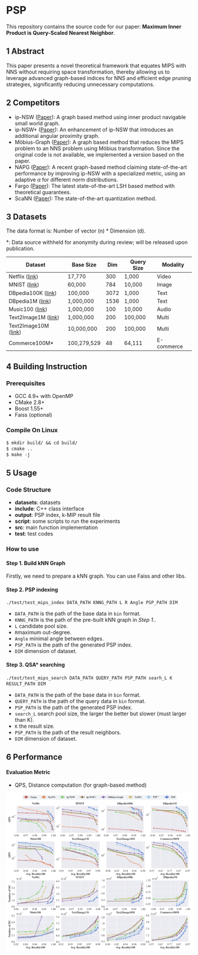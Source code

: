 # PSP

This repository contains the source code for our paper: **Maximum Inner Product is Query-Scaled Nearest Neighbor**.

## 1 Abstract

This paper presents a novel theoretical framework that equates MIPS with NNS without requiring space transformation, thereby allowing us to leverage advanced graph-based indices for NNS and efficient edge pruning strategies, significantly reducing unnecessary computations. 

## 2 Competitors

* ip-NSW ([Paper](https://proceedings.neurips.cc/paper_files/paper/2018/file/229754d7799160502a143a72f6789927-Paper.pdf)): A graph based method using inner product navigable small world graph.
* ip-NSW+ ([Paper](https://aaai.org/ojs/index.php/AAAI/article/view/5344/5200)): An enhancement of ip-NSW that introduces an additional angular proximity graph.
* Möbius-Graph ([Paper](https://proceedings.neurips.cc/paper/2019/file/0fd7e4f42a8b4b4ef33394d35212b13e-Paper.pdf)): A graph based method that reduces the MIPS problem to an NNS problem using Möbius transformation. Since the original code is not available, we implemented a version based on the paper.
* NAPG ([Paper](https://dl.acm.org/doi/abs/10.1145/3447548.3467412)): A recent graph-based method claiming state-of-the-art performance by improving ip-NSW with a specialized metric, using an adaptive $\alpha$ for different norm distributions.
* Fargo ([Paper](https://www.vldb.org/pvldb/vol16/p1100-zheng.pdf)): The latest state-of-the-art LSH based method with theoretical guarantees.
* ScaNN ([Paper](http://proceedings.mlr.press/v119/guo20h/guo20h.pdf)): The state-of-the-art quantization method.

## 3 Datasets

The data format is: Number of vector (n) * Dimension (d).

*: Data source withheld for anonymity during review; will be released upon publication.

| Dataset                                                      | Base Size   | Dim  | Query Size | Modality   |
| ------------------------------------------------------------ | ----------- | ---- | ---------- | ---------- |
| Netflix ([link](https://github.com/xinyandai/similarity-search/tree/mipsex/data/netflix)) | 17,770      | 300  | 1,000      | Video      |
| MNIST ([link](https://yann.lecun.com/exdb/mnist/index.html)) | 60,000      | 784  | 10,000     | Image      |
| DBpedia100K ([link](https://huggingface.co/datasets/Qdrant/dbpedia-entities-openai3-text-embedding-3-large-3072-100K)) | 100,000     | 3072 | 1,000      | Text       |
| DBpedia1M ([link](https://huggingface.co/datasets/Qdrant/dbpedia-entities-openai3-text-embedding-3-large-1536-1M)) | 1,000,000   | 1536 | 1,000      | Text       |
| Music100 ([link](https://github.com/stanis-morozov/ip-nsw))  | 1,000,000   | 100  | 10,000     | Audio      |
| Text2Image1M ([link](https://research.yandex.com/blog/benchmarks-for-billion-scale-similarity-search)) | 1,000,000   | 200  | 100,000    | Multi      |
| Text2Image10M ([link](https://research.yandex.com/blog/benchmarks-for-billion-scale-similarity-search)) | 10,000,000  | 200  | 100,000    | Multi      |
| Commerce100M*                                                | 100,279,529 | 48   | 64,111     | E-commerce |

## 4 Building Instruction

### Prerequisites

- GCC 4.9+ with OpenMP
- CMake 2.8+
- Boost 1.55+
- Faiss (optional)

### Compile On Linux

```shell
$ mkdir build/ && cd build/
$ cmake ..
$ make -j
```

## 5 Usage

### Code Structure

- **datasets**: datasets
- **include**: C++ class interface
- **output**: PSP index, k-MIP result file
- **script**: some scripts to run the experiments
- **src**: main function implementation
- **test**: test codes

### How to use

#### Step 1. Build kNN Graph

Firstly, we need to prepare a kNN graph.  You can use Faiss and other libs.

#### Step 2. PSP indexing

```shell
./test/test_mips_index DATA_PATH KNNG_PATH L R Angle PSP_PATH DIM
```

- `DATA_PATH` is the path of the base data in `bin` format.
- `KNNG_PATH` is the path of the pre-built kNN graph in *Step 1.*.
- `L` candidate pool size.
- `R`maximum out-degree.
- `Angle` minimal angle between edges.
- `PSP_PATH` is the path of the generated PSP index.
- `DIM` dimension of dataset.

#### Step 3. QSA* searching

```shell
./test/test_mips_search DATA_PATH QUERY_PATH PSP_PATH searh_L K RESULT_PATH DIM
```

- `DATA_PATH` is the path of the base data in `bin` format.
- `QUERY_PATH` is the path of the query data in `bin` format.
- `PSP_PATH` is the path of the generated PSP index.
- `search_L` search pool size, the larger the better but slower (must larger than K).
- `K` the result size.
- `PSP_PATH` is the path of the result neighbors.
- `DIM` dimension of dataset.

## 6 Performance

#### Evaluation Metric

- QPS, Distance computation (for graph-based method)

![evaluation](./evaluation.png)

